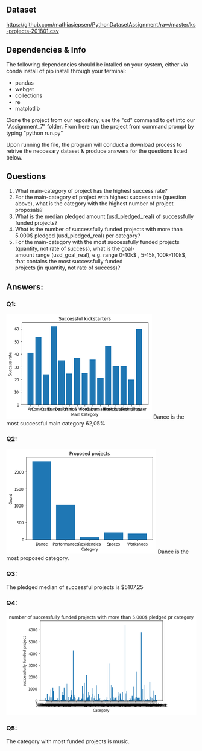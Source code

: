 ## Dataset

https://github.com/mathiasjepsen/PythonDatasetAssignment/raw/master/ks-projects-201801.csv

## Dependencies & Info

The following dependencies should be intalled on your system, either via conda install of pip install through your terminal:

- pandas
- webget
- collections
- re
- matplotlib

Clone the project from our repository, use the "cd" command to get into our "Assignment_7" folder. From here run the project from command prompt by typing "python run.py"

Upon running the file, the program will conduct a download process to retrive the neccesary dataset & produce answers for the questions listed below.

## Questions

1. What main-category of project has the highest success rate?
2. For the main-category of project with highest success rate (question above), what is the category with the highest number of project proposals?
3. What is the median pledged amount (usd_pledged_real) of successfully funded projects?
4. What is the number of successfully funded projects with more than 5.000$ pledged 
   (usd_pledged_real) per category?
5. For the main-category with the most successfully funded projects (quantity, not rate of success), what is the goal-           
    amount range (usd_goal_real), e.g. range 0-10k$ , 5-15k$, 100k$-110k$, that contains the most successfully funded   
    projects (in quantity, not rate of success)?


## Answers:

### Q1:

![alt text](https://github.com/PatrickFenger/pythonAssignments/blob/master/Assignment_7/q1.png)
Dance is the most successful main category 62,05%

### Q2:

![alt text](https://github.com/PatrickFenger/pythonAssignments/blob/master/Assignment_7/q2.png)
Dance is the most proposed category.

### Q3: 

The pledged median of successful projects is $5107,25

### Q4:

![alt text](https://github.com/PatrickFenger/pythonAssignments/blob/master/Assignment_7/q4.png)

### Q5: 

The category with most funded projects is music.